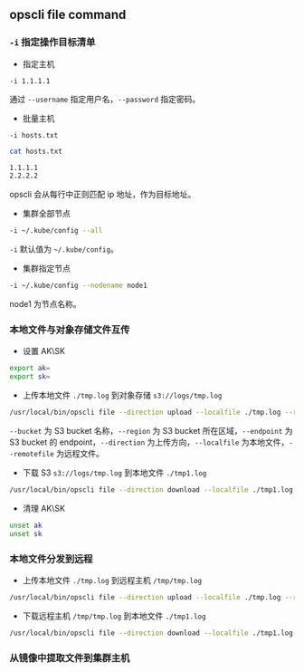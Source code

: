 ## opscli file command

### `-i` 指定操作目标清单

- 指定主机

`-i 1.1.1.1`

通过 `--username` 指定用户名，`--password` 指定密码。

- 批量主机

`-i hosts.txt`

```bash
cat hosts.txt

1.1.1.1
2.2.2.2
```

opscli 会从每行中正则匹配 ip 地址，作为目标地址。

- 集群全部节点

```bash
-i ~/.kube/config --all
```

`-i` 默认值为 `~/.kube/config`。

- 集群指定节点

```bash
-i ~/.kube/config --nodename node1
```

node1 为节点名称。

### 本地文件与对象存储文件互传

- 设置 AK\SK

```bash
export ak=
export sk=
```

- 上传本地文件 `./tmp.log` 到对象存储 `s3://logs/tmp.log`

```bash
/usr/local/bin/opscli file --direction upload --localfile ./tmp.log --remotefile s3://logs/tmp.log --bucket obs-test
```

`--bucket` 为 S3 bucket 名称，`--region` 为 S3 bucket 所在区域，`--endpoint` 为 S3 bucket 的 endpoint，`--direction` 为上传方向，`--localfile` 为本地文件，`--remotefile` 为远程文件。

- 下载 S3 `s3://logs/tmp.log` 到本地文件 `./tmp1.log`

```bash
/usr/local/bin/opscli file --direction download --localfile ./tmp1.log --remotefile s3://logs/tmp.log  --bucket obs-test
```

- 清理 AK\SK

```bash
unset ak
unset sk
```

### 本地文件分发到远程

- 上传本地文件 `./tmp.log` 到远程主机 `/tmp/tmp.log`

```bash
/usr/local/bin/opscli file --direction upload --localfile ./tmp.log --remotefile /tmp/tmp.log -i 1.2.3.4 --port 2222 --username root
```

- 下载远程主机 `/tmp/tmp.log` 到本地文件 `./tmp1.log`

```bash
/usr/local/bin/opscli file --direction download --localfile ./tmp1.log --remotefile /tmp/tmp.log -i 1.2.3.4 --port 2222 --username root
```

### 从镜像中提取文件到集群主机
